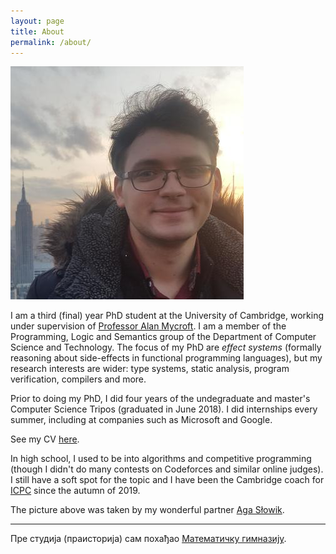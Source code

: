 ```yaml
---
layout: page
title: About
permalink: /about/
---
```


![Picture of me](/img/pic-andrej.png)

I am a third (final) year PhD student at the University of Cambridge, working
under supervision of [Professor Alan Mycroft](https://www.cl.cam.ac.uk/~am21/).
I am a member of the Programming, Logic and Semantics group of the Department of
Computer Science and Technology.
The focus of my PhD are _effect systems_ (formally reasoning about side-effects
in functional programming languages), but my research interests are wider: type
systems, static analysis, program verification, compilers and more.

Prior to doing my PhD, I did four years of the undegraduate and master's
Computer Science Tripos (graduated in June 2018).
I did internships every summer, including at companies such as Microsoft and
Google.

See my CV [here](/cv.pdf).

In high school, I used to be into algorithms and competitive programming (though
I didn't do many contests on Codeforces and similar online judges).
I still have a soft spot for the topic and I have been the Cambridge coach for
[ICPC](https://icpc.global/) since the autumn of 2019.

The picture above was taken by my wonderful partner [Aga Słowik](
https://slowika.github.io/).

---

Пре студија (праисторија) сам похађао
[Математичку гимназију](https://mg.edu.rs/).
